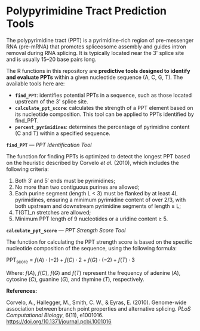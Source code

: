 # Polypyrimidine Tract Prediction Tools

The polypyrimidine tract (PPT) is a pyrimidine-rich region of pre-messenger RNA (pre-mRNA) that promotes spliceosome assembly and guides intron removal during RNA splicing. It is typically located near the 3' splice site and is usually 15–20 base pairs long.

The R functions in this repository are **predictive tools designed to identify and evaluate PPTs** within a given nucleotide sequence (A, C, G, T). The available tools here are:

- **`find_PPT`**: identifies potential PPTs in a sequence, such as those located upstream of the 3' splice site.
- **`calculate_ppt_score`**: calculates the strength of a PPT element based on its nucleotide composition. This tool can be applied to PPTs identified by find_PPT.
- **`percent_pyrimidines`**: determines the percentage of pyrimidine content (C and T) within a specified sequence.

**`find_PPT`** ― *PPT Identification Tool*

The function for finding PPTs is optimized to detect the longest PPT based on the heuristic described by Corvelo *et al.* (2010), which includes the following criteria:

1. Both 3′ and 5′ ends must be pyrimidines;
2. No more than two contiguous purines are allowed;
3. Each purine segment (length L < 3) must be flanked by at least 4L pyrimidines, ensuring a minimum pyrimidine content of over 2/3, with both upstream and downstream pyrimidine segments of length ≥ L;
4. T(GT)_n stretches are allowed;
5. Minimum PPT length of 9 nucleotides or a uridine content ≥ 5.

**`calculate_ppt_score`** ― *PPT Strength Score Tool*

The function for calculating the PPT strength score is based on the specific nucleotide composition of the sequence, using the following formula:

$\text{PPT}_{\text{score}} = f(A) \cdot (-2) + f(C) \cdot 2 + f(G) \cdot (-2) + f(T) \cdot 3$

Where: $f(A)$, $f(C)$, $f(G)$ and $f(T)$ represent the frequency of adenine ($A$), cytosine ($C$), guanine ($G$), and thymine ($T$), respectively.

**References:**

Corvelo, A., Hallegger, M., Smith, C. W., & Eyras, E. (2010). Genome-wide association between branch point properties and alternative splicing. *PLoS Computational Biology*, 6(11), e1001016. https://doi.org/10.1371/journal.pcbi.1001016
